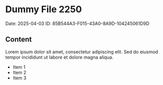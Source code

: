 # Dummy File 2250

Date: 2025-04-03
ID: 85B544A3-F015-43A0-8A9D-104245061D9D

## Content

Lorem ipsum dolor sit amet, consectetur adipiscing elit.
Sed do eiusmod tempor incididunt ut labore et dolore magna aliqua.

* Item 1
* Item 2
* Item 3

